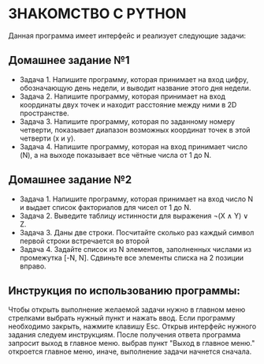 # ЗНАКОМСТВО С PYTHON

Данная программа имеет интерфейс и реализует следующие задачи:

## Домашнее задание №1 

+ Задача 1. Напишите программу, которая принимает на вход цифру, обозначающую день недели, и выводит название этого дня недели.
+ Задача 2. Напишите программу, которая принимает на вход координаты двух точек и находит расстояние между ними в 2D пространстве.
+ Задача 3. Напишите программу, которая по заданному номеру четверти, показывает диапазон возможных координат точек в этой четверти (x и y).
+ Задача 4. Напишите программу, которая на вход принимает число (N), а на выходе показывает все чётные числа от 1 до N.

## Домашнее задание №2

+ Задача 1. Напишите программу, которая принимает на вход число N и выдает список факториалов для чисел от 1 до N.
+ Задача 2. Выведите таблицу истинности для выражения ¬(X ∧ Y) ∨ Z.
+ Задача 3. Даны две строки. Посчитайте сколько раз каждый символ первой строки встречается во второй
+ Задача 4. Задайте список из N элементов, заполненных числами из промежутка [-N, N]. Сдвиньте все элементы списка на 2 позиции вправо.

## Инструкция по использованию программы:
Чтобы открыть выполнение желаемой задачи нужно в главном меню стрелками выбрать нужный пункт и нажать ввод. Если программу необходимо закрыть, нажмите клавишу Esc. Открыв интерфейс нужного задания следуем инструкциям. После получения ответа программа запросит выход в главное меню. выбрав пункт "Выход в главное меню." откроется главное меню, иначе, выполнение задачи начнется сначала.